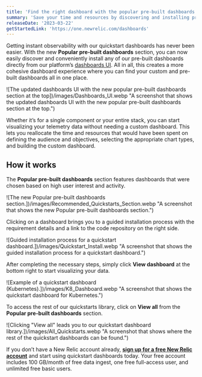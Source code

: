 ```yaml
---
title: 'Find the right dashboard with the popular pre-built dashboards section'
summary: 'Save your time and resources by discovering and installing pre-built dashboards directly from the New Relic platform’s dashboards UI'
releaseDate: '2023-03-22'
getStartedLink: 'https://one.newrelic.com/dashboards'
---
```


Getting instant observability with our quickstart dashboards has never been easier. With the new **Popular pre-built dashboards** section, you can now easily discover and conveniently install any of our pre-built dashboards directly from our platform’s [dashboards UI](https://one.newrelic.com/dashboards). All in all, this creates a more cohesive dashboard experience where you can find your custom and pre-built dashboards all in one place.

![The updated dashboards UI with the new popular pre-built dashboards section at the top])/images/Dashboards_UI.webp "A screenshot that shows the updated dashboards UI with the new popular pre-built dashboards section at the top.")

Whether it’s for a single component or your entire stack, you can start visualizing your telemetry data without needing a custom dashboard. This lets you reallocate the time and resources that would have been spent on defining the audience and objectives, selecting the appropriate chart types, and building the custom dashboard.

## How it works

The **Popular pre-built dashboards** section features dashboards that were chosen based on high user interest and activity.

![The new Popular pre-built dashboards section.])/images/Recommended_Quickstarts_Section.webp "A screenshot that shows the new Popular pre-built dashboards section.")

Clicking on a dashboard brings you to a guided installation process with the requirement details and a link to the code repository on the right side.

![Guided installation process for a quickstart dashboard.])/images/Quickstart_Install.webp "A screenshot that shows the guided installation process for a quickstart dashboard.")

After completing the necessary steps, simply click **View dashboard** at the bottom right to start visualizing your data.

![Example of a quickstart dashboard (Kubernetes).])/images/K8_Dashboard.webp "A screenshot that shows the quickstart dashboard for Kubernetes.")

To access the rest of our quickstarts library, click on **View all** from the **Popular pre-built dashboards** section.

![Clicking "View all" leads you to our quickstart dashboard library.])/images/All_Quickstarts.webp "A screenshot that shows where the rest of the quickstart dashboards can be found.")

If you don’t have a New Relic account already, [**sign up for a free New Relic account**](https://newrelic.com/signup) and start using quickstart dashboards today. Your free account includes 100 GB/month of free data ingest, one free full-access user, and unlimited free basic users.
